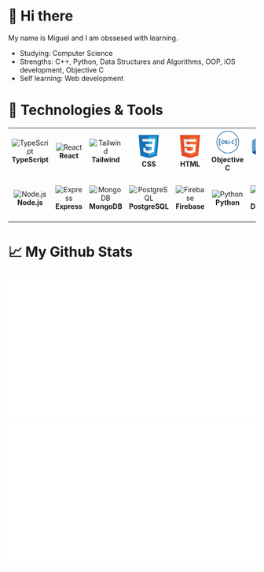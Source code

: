 # 👋 Hi there

My name is Miguel and I am obssesed with learning.

- Studying: Computer Science
- Strengths: C++, Python, Data Structures and Algorithms, OOP, iOS development, Objective C
- Self learning: Web development

# 🔧 Technologies & Tools

<div align="center">
 <table>
   <tr>
     <td align="center" height="90" width="90">
       <img
         src="https://cdn.jsdelivr.net/gh/devicons/devicon/icons/typescript/typescript-plain.svg"
         width="48"
         height="48"
         alt="TypeScript"
       />
       <br /><strong>TypeScript</strong>
     </td>
     <td align="center" height="90" width="90">
       <img
         src="https://cdn.jsdelivr.net/gh/devicons/devicon/icons/react/react-original.svg"
         width="48"
         height="48"
         alt="React"
       />
       <br /><strong>React</strong>
     </td>
     <td align="center" height="90" width="90">
       <img
         src="https://cdn.jsdelivr.net/gh/devicons/devicon/icons/tailwindcss/tailwindcss-plain.svg"
         width="48"
         height="48"
         alt="Tailwind"
       />
       <br /><strong>Tailwind</strong>
     </td>
    <td align="center" height="90" width="90">
       <img
         src="https://github.com/devicons/devicon/blob/v2.15.1/icons/css3/css3-original.svg"
         width="48"
         height="48"
         alt="CSS"
       />
       <br /><strong>CSS</strong>
     </td>
    <td align="center" height="90" width="90">
       <img
         src="https://github.com/devicons/devicon/blob/v2.15.1/icons/html5/html5-original.svg"
         width="48"
         height="48"
         alt="HTML"
       />
       <br /><strong>HTML</strong>
     </td>
    <td align="center" height="90" width="90">
       <img
         src="https://github.com/devicons/devicon/blob/v2.15.1/icons/objectivec/objectivec-plain.svg"
         width="48"
         height="48"
         alt="Objective C"
       />
       <br /><strong>Objective C</strong>
     </td>
    <td align="center" height="90" width="90">
       <img
         src="https://github.com/devicons/devicon/blob/v2.15.1/icons/cplusplus/cplusplus-original.svg"
         width="48"
         height="48"
         alt="C++"
       />
       <br /><strong>C++</strong>
     </td>
   </tr>
   <tr>
     <td align="center" height="90" width="90">
       <img
         src="https://cdn.jsdelivr.net/gh/devicons/devicon/icons/nodejs/nodejs-original.svg"
         width="48"
         height="48"
         alt="Node.js"
       />
       <br /><strong>Node.js</strong>
     </td>
     <td align="center" height="90" width="90">
       <img
         src="https://cdn.jsdelivr.net/gh/devicons/devicon/icons/express/express-original.svg"
         width="48"
         height="48"
         alt="Express"
       />
       <br /><strong>Express</strong>
     </td>
     <td align="center" height="90" width="90">
       <img
         src="https://cdn.jsdelivr.net/gh/devicons/devicon/icons/mongodb/mongodb-original.svg"
         width="48"
         height="48"
         alt="MongoDB"
       />
       <br /><strong>MongoDB</strong>
     </td>
     <td align="center" height="90" width="90">
       <img
         src="https://cdn.jsdelivr.net/gh/devicons/devicon/icons/postgresql/postgresql-original.svg"
         width="48"
         height="48"
         alt="PostgreSQL"
       />
       <br /><strong>PostgreSQL</strong>
     </td>
     <td align="center" height="90" width="90">
       <img
         src="https://cdn.jsdelivr.net/gh/devicons/devicon/icons/firebase/firebase-plain.svg"
         width="48"
         height="48"
         alt="Firebase"
       />
       <br /><strong>Firebase</strong>
     </td>
     <td align="center" height="90" width="90">
       <img
         src="https://cdn.jsdelivr.net/gh/devicons/devicon/icons/python/python-original.svg"
         width="48"
         height="48"
         alt="Python"
       />
       <br /><strong>Python</strong>
     </td>
     <td align="center" height="90" width="90">
       <img
         src="https://cdn.jsdelivr.net/gh/devicons/devicon/icons/docker/docker-original.svg"
         width="48"
         height="48"
         alt="Docker"
       />
       <br /><strong>Docker</strong>
     </td>
   </tr>
 </table>
</div>

# 📈 My Github Stats

<div align="center">

![](https://github.com/marriagav/mystats/blob/master/generated/overview.svg)
![](https://github.com/marriagav/mystats/blob/master/generated/languages.svg)

</div>
